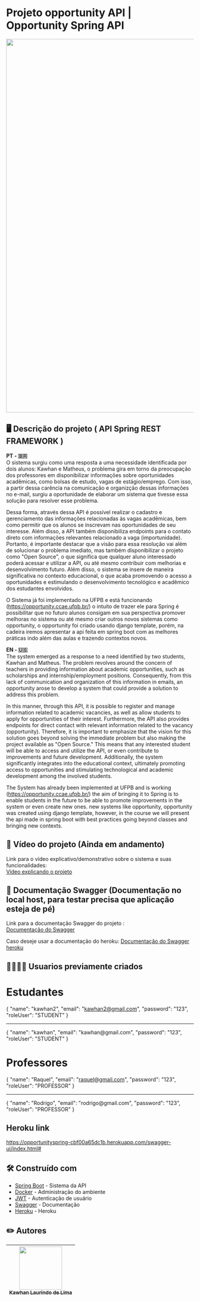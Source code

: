 # Projeto opportunity API | Opportunity Spring API

<img src="https://i.imgur.com/W1Zhrjv.png" width="1000" />

## 🖥️ Descrição do projeto ( API Spring REST FRAMEWORK )

**PT - 🇧🇷**  
O sistema surgiu como uma resposta a uma necessidade identificada por dois alunos: Kawhan e Matheus, o problema gira em torno da preocupação dos professores em disponibilizar informações sobre oportunidades acadêmicas, como bolsas de estudo, vagas de estágio/emprego. Com isso, a partir dessa carência na comunicação e organizção dessas informações no e-mail, surgiu a oportunidade de elaborar um sistema que tivesse essa solução para resolver esse problema.  

Dessa forma, através dessa API é possível realizar o cadastro e gerenciamento das informações relacionadas às vagas acadêmicas, bem como permitir que os alunos se inscrevam nas oportunidades de seu interesse. Além disso, a API também disponibiliza endpoints para o contato direto com informações relevantes relacionado a vaga (importunidade). Portanto, é importante destacar que a visão para essa resolução vai além de solucionar o problema imediato, mas também disponibilizar o projeto como "Open Source", o que significa que qualquer aluno interessado poderá acessar e utilizar a API, ou até mesmo contribuir com melhorias e desenvolvimento futuro. Além disso, o sistema se insere de maneira significativa no contexto educacional, o que acaba promovendo o acesso a oportunidades e estimulando o desenvolvimento tecnológico e acadêmico dos estudantes envolvidos.

O Sistema já foi implementado na UFPB e está funcionando (https://opportunity.ccae.ufpb.br/) o intuito de trazer ele para Spring é possibilitar que no futuro alunos consigam em sua perspectiva promover melhoras no sistema ou até mesmo criar outros novos sistemas como opportunity, o opportunity foi criado usando django template, porém, na cadeira iremos apresentar a api feita em spring boot com as melhores práticas indo além das aulas e trazendo contextos novos. 

**EN - 🇺🇸**  
The system emerged as a response to a need identified by two students, Kawhan and Matheus. The problem revolves around the concern of teachers in providing information about academic opportunities, such as scholarships and internship/employment positions. Consequently, from this lack of communication and organization of this information in emails, an opportunity arose to develop a system that could provide a solution to address this problem.

In this manner, through this API, it is possible to register and manage information related to academic vacancies, as well as allow students to apply for opportunities of their interest. Furthermore, the API also provides endpoints for direct contact with relevant information related to the vacancy (opportunity). Therefore, it is important to emphasize that the vision for this solution goes beyond solving the immediate problem but also making the project available as "Open Source." This means that any interested student will be able to access and utilize the API, or even contribute to improvements and future development. Additionally, the system significantly integrates into the educational context, ultimately promoting access to opportunities and stimulating technological and academic development among the involved students.

The System has already been implemented at UFPB and is working (https://opportunity.ccae.ufpb.br/) the aim of bringing it to Spring is to enable students in the future to be able to promote improvements in the system or even create new ones. new systems like opportunity, opportunity was created using django template, however, in the course we will present the api made in spring boot with best practices going beyond classes and bringing new contexts.

## 🎥 Vídeo do projeto (Ainda em andamento)
Link para o vídeo explicativo/demonstrativo sobre o sistema e suas funcionalidades:  
[Vídeo explicando o projeto](https://drive.google.com/file/d/1R5gTxyCzLo8W8YbtUMinckKLmsdsunHL/view?usp=sharing)

## 🔧 Documentação Swagger (Documentação no local host, para testar precisa que aplicação esteja de pé)
Link para a documentação Swagger do projeto :  
[Documentação do Swagger](http://localhost:8081/swagger-ui/index.html)

Caso deseje usar a documentação do heroku:
[Documentação do Swagger heroku](https://opportunityspring-cbf00a65dc1b.herokuapp.com/swagger-ui/index.html#)

## 🙎‍♂️🙍‍♀️ Usuarios previamente criados

# Estudantes 
{
    "name": "kawhan2",
    "email": "kawhan2@gmail.com",
    "password": "123",
    "roleUser": "STUDENT"
}
<hr/>
{
    "name": "kawhan",
    "email": "kawhan@gmail.com",
    "password": "123",
    "roleUser": "STUDENT"
}

# Professores
{
    "name": "Raquel",
    "email": "raquel@gmail.com",
    "password": "123",
    "roleUser": "PROFESSOR"
}
<hr/>
{
    "name": "Rodrigo",
    "email": "rodrigo@gmail.com",
    "password": "123",
    "roleUser": "PROFESSOR"
}

## Heroku link

https://opportunityspring-cbf00a65dc1b.herokuapp.com/swagger-ui/index.html#

## 🛠️ Construído com
* [Spring Boot](https://spring.io/projects/spring-boot) - Sistema da API
* [Docker](https://www.docker.com/) - Administração do ambiente
* [JWT](https://jwt.io/) - Autenticação de usuário
* [Swagger](https://swagger.io/) - Documentação
* [Heroku](https://www.heroku.com/) - Heroku

## ✏️ Autores
|  [<img src="https://avatars.githubusercontent.com/u/69232156?v=4" width=115><br><sub>Kawhan Laurindo de Lima</sub>](https://github.com/Kawhan) |
| :---: |
